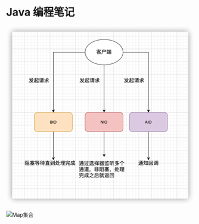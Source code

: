 # Java 编程笔记

![BIO、NIO、AIO](https://raw.githubusercontent.com/2587696775/Java-Notes-Pics/main/BIO%E3%80%81NIO%E3%80%81AIO.png?token=AMG3MDCS77C5S7KFB7FYD2LAMSDO6)

![Map集合](https://raw.githubusercontent.com/2587696775/Java-Notes-Pics/main/Map%E9%9B%86%E5%90%88.jpg?token=AMG3MDHIT62QSS3TGEVYUMTAMSD22)